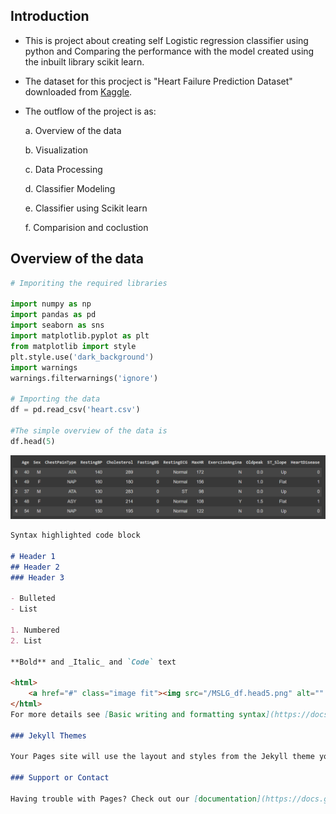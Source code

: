 ## Introduction
- This is project about creating self Logistic regression classifier using python and Comparing the performance with the model created using the inbuilt library scikit learn.

- The dataset for this procject is "Heart Failure Prediction Dataset" downloaded from [Kaggle](https://www.kaggle.com/datasets/fedesoriano/heart-failure-prediction).

- The outflow of the project is as:

    a. Overview of the data 

    b. Visualization

    c. Data Processing

    d. Classifier Modeling

    e. Classifier using Scikit learn

    f. Comparision and coclustion
  
## Overview of the data 

```python
# Imporiting the required libraries

import numpy as np
import pandas as pd
import seaborn as sns
import matplotlib.pyplot as plt
from matplotlib import style
plt.style.use('dark_background')
import warnings
warnings.filterwarnings('ignore')

# Importing the data
df = pd.read_csv('heart.csv')

#The simple overview of the data is
df.head(5)
```
<html>
    <a href="#" class="image fit"><img src="/MSLG_df.head5.PNG" alt="" /></a>
</html>

```markdown
Syntax highlighted code block

# Header 1
## Header 2
### Header 3

- Bulleted
- List

1. Numbered
2. List

**Bold** and _Italic_ and `Code` text

<html>
    <a href="#" class="image fit"><img src="/MSLG_df.head5.png" alt="" /></a>
</html>
For more details see [Basic writing and formatting syntax](https://docs.github.com/en/github/writing-on-github/getting-started-with-writing-and-formatting-on-github/basic-writing-and-formatting-syntax).

### Jekyll Themes

Your Pages site will use the layout and styles from the Jekyll theme you have selected in your [repository settings](https://github.com/rahulguptta/rahulguptta.github.io/settings/pages). The name of this theme is saved in the Jekyll `_config.yml` configuration file.

### Support or Contact

Having trouble with Pages? Check out our [documentation](https://docs.github.com/categories/github-pages-basics/) or [contact support](https://support.github.com/contact) and we’ll help you sort it out.
